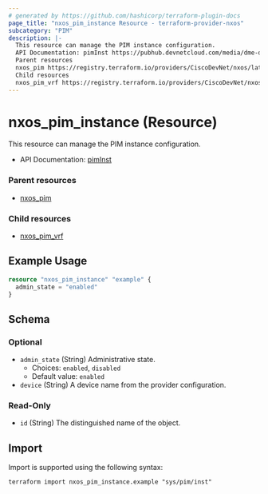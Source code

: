 ```yaml
---
# generated by https://github.com/hashicorp/terraform-plugin-docs
page_title: "nxos_pim_instance Resource - terraform-provider-nxos"
subcategory: "PIM"
description: |-
  This resource can manage the PIM instance configuration.
  API Documentation: pimInst https://pubhub.devnetcloud.com/media/dme-docs-10-2-2/docs/Layer%203/pim:Inst/
  Parent resources
  nxos_pim https://registry.terraform.io/providers/CiscoDevNet/nxos/latest/docs/resources/pim
  Child resources
  nxos_pim_vrf https://registry.terraform.io/providers/CiscoDevNet/nxos/latest/docs/resources/pim_vrf
---
```


# nxos_pim_instance (Resource)

This resource can manage the PIM instance configuration.

- API Documentation: [pimInst](https://pubhub.devnetcloud.com/media/dme-docs-10-2-2/docs/Layer%203/pim:Inst/)

### Parent resources

- [nxos_pim](https://registry.terraform.io/providers/CiscoDevNet/nxos/latest/docs/resources/pim)

### Child resources

- [nxos_pim_vrf](https://registry.terraform.io/providers/CiscoDevNet/nxos/latest/docs/resources/pim_vrf)

## Example Usage

```terraform
resource "nxos_pim_instance" "example" {
  admin_state = "enabled"
}
```

<!-- schema generated by tfplugindocs -->
## Schema

### Optional

- `admin_state` (String) Administrative state.
  - Choices: `enabled`, `disabled`
  - Default value: `enabled`
- `device` (String) A device name from the provider configuration.

### Read-Only

- `id` (String) The distinguished name of the object.

## Import

Import is supported using the following syntax:

```shell
terraform import nxos_pim_instance.example "sys/pim/inst"
```
